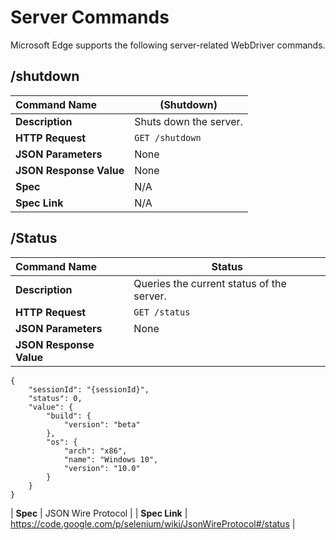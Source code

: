 # Server Commands
Microsoft Edge supports the following server-related WebDriver commands.

## /shutdown

| Command Name | (Shutdown) |
| :----------- | ---------- |
| **Description** | Shuts down the server. |
| **HTTP Request** | `GET /shutdown` |
| **JSON Parameters** | None |
| **JSON Response Value** | None |
| **Spec** | N/A |
| **Spec Link** | N/A |

## /Status

| Command Name | Status |
| :----------- | ------ |
| **Description** | Queries the current status of the server. |
| **HTTP Request** | `GET /status` |
| **JSON Parameters** | None |
| **JSON Response Value** |
```
{
    "sessionId": "{sessionId}",
    "status": 0,
    "value": {
        "build": {
            "version": "beta"
        },
        "os": {
            "arch": "x86",
            "name": "Windows 10",
            "version": "10.0"
        }
    }
}
```
| **Spec** | JSON Wire Protocol |
| **Spec Link** | https://code.google.com/p/selenium/wiki/JsonWireProtocol#/status |
